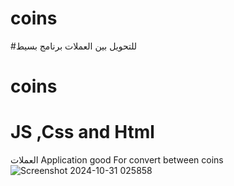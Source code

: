 # coins
#للتحويل بين العملات برنامج بسيط 

# coins
#  JS ,Css and Html
العملات
Application good For convert between coins
![Screenshot 2024-10-31 025858](https://github.com/user-attachments/assets/5053f109-e66d-44ed-9cd5-152a0dbf9e45)
